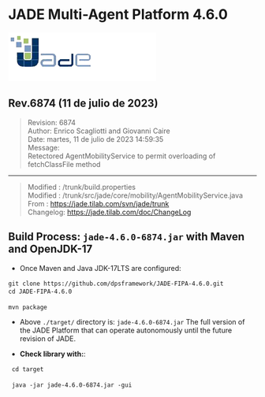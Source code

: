 # JADE Multi-Agent Platform 4.6.0 

![JADE-4.6.0-Revision-6874-OpenJDK-17](./images/logoJade.png)

## Rev.6874 (11 de julio de 2023)

> Revision: 6874<br>
  Author: Enrico Scagliotti and Giovanni Caire<br>
  Date: martes, 11 de julio de 2023 14:59:35<br>
  Message:<br>
  Retectored AgentMobilityService to permit overloading of fetchClassFile method

----

> Modified : /trunk/build.properties<br>
  Modified : /trunk/src/jade/core/mobility/AgentMobilityService.java<br>
  From     : https://jade.tilab.com/svn/jade/trunk<br>
  Changelog: https://jade.tilab.com/doc/ChangeLog<br>
  
  



## Build Process: `jade-4.6.0-6874.jar` with Maven and OpenJDK-17

- Once Maven and Java JDK-17LTS are configured:

```shell
git clone https://github.com/dpsframework/JADE-FIPA-4.6.0.git
cd JADE-FIPA-4.6.0

mvn package
```

- Above `./target/` directory is:  `jade-4.6.0-6874.jar`
The full version of the JADE Platform that can operate autonomously until the future revision of JADE.





- **Check library with:**:


```shell 
 cd target
 
 java -jar jade-4.6.0-6874.jar -gui
```




